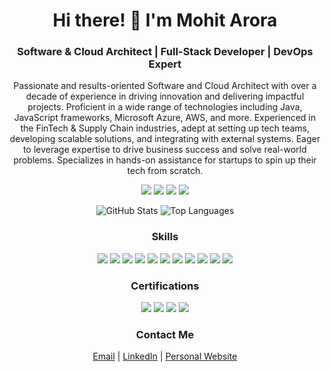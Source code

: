 <!-- Header -->
<h1 align="center">Hi there! 👋 I'm Mohit Arora</h1>

<!-- Bio -->
<h3 align="center">Software & Cloud Architect | Full-Stack Developer | DevOps Expert </h3>

<!-- Summary -->
<p align="center">
  Passionate and results-oriented Software and Cloud Architect with over a decade of experience in driving innovation and delivering impactful projects. Proficient in a wide range of technologies including Java, JavaScript frameworks, Microsoft Azure, AWS, and more. Experienced in the FinTech & Supply Chain industries, adept at setting up tech teams, developing scalable solutions, and integrating with external systems. Eager to leverage expertise to drive business success and solve real-world problems. Specializes in hands-on assistance for startups to spin up their tech from scratch.
</p>


<!-- Badges -->
<p align="center">
  <img src="https://img.shields.io/github/followers/imohitarora?label=Follow%20%40imohitarora&style=social">
  <img src="https://img.shields.io/badge/-Software%20Architect-brightgreen">
  <img src="https://img.shields.io/badge/-Full%20Stack%20Developer-blue">
  <img src="https://img.shields.io/badge/-DevOps%20Expert-red">
</p>

<!-- Stats -->
<p align="center">
  <img src="https://github-readme-stats.vercel.app/api?username=imohitarora&show_icons=true&count_private=true&theme=dark" alt="GitHub Stats">
  <img src="https://github-readme-stats.vercel.app/api/top-langs/?username=imohitarora&layout=compact&theme=dark" alt="Top Languages">
</p>

<!-- Skills -->
<h3 align="center">Skills</h3>
<p align="center">
  <img src="https://img.shields.io/badge/-Java-red">
  <img src="https://img.shields.io/badge/-JavaScript-yellow">
  <img src="https://img.shields.io/badge/-Typescript-blue">
  <img src="https://img.shields.io/badge/-Spring-green">
  <img src="https://img.shields.io/badge/-Node.js-brightgreen">
  <img src="https://img.shields.io/badge/-Microsoft%20Azure-blue">
  <img src="https://img.shields.io/badge/-AWS-yellow">
  <img src="https://img.shields.io/badge/-PostgreSQL-orange">
  <img src="https://img.shields.io/badge/-MongoDB-green">
  <img src="https://img.shields.io/badge/-Git-orange">
  <img src="https://img.shields.io/badge/-Jenkins-blue">
</p>

<!-- Certifications -->
<h3 align="center">Certifications</h3>
<p align="center">
  <img src="https://img.shields.io/badge/-NCC-red">
  <img src="https://img.shields.io/badge/-Machine%20Learning%20APIs-blue">
  <img src="https://img.shields.io/badge/-AWS%20for%20Developers-yellow">
  <img src="https://img.shields.io/badge/-React.js%20Essential%20Training-blue">
</p>

<!-- Contact -->
<h3 align="center">Contact Me</h3>
<p align="center">
  <a href="mailto:mohitarora.j2ee@gmail.com">Email</a> | 
  <a href="https://www.linkedin.com/in/mohitaroralive">LinkedIn</a> | 
  <a href="https://aboutmohit.com">Personal Website</a>
</p>
